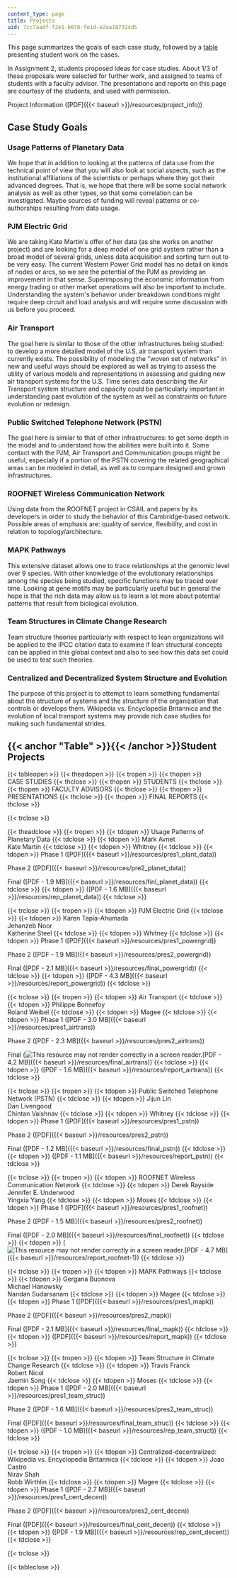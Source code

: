 ```yaml
---
content_type: page
title: Projects
uid: 7cc7aadf-f2e1-b076-fe1d-e2aa187324d5
---
```


This page summarizes the goals of each case study, followed by a [table](#Table) presenting student work on the cases.

In Assignment 2, students proposed ideas for case studies. About 1/3 of these proposals were selected for further work, and assigned to teams of students with a faculty advisor. The presentations and reports on this page are courtesy of the students, and used with permission.

Project Information ([PDF]({{< baseurl >}}/resources/project_info))

Case Study Goals
----------------

### Usage Patterns of Planetary Data

We hope that in addition to looking at the patterns of data use from the technical point of view that you will also look at social aspects, such as the institutional affiliations of the scientists or perhaps where they got their advanced degrees. That is, we hope that there will be some social network analysis as well as other types, so that some correlation can be investigated. Maybe sources of funding will reveal patterns or co-authorships resulting from data usage.

### PJM Electric Grid

We are taking Kate Martin's offer of her data (as she works on another project) and are looking for a deep model of one grid system rather than a broad model of several grids, unless data acquisition and sorting turn out to be very easy. The current Western Power Grid model has no detail on kinds of nodes or arcs, so we see the potential of the PJM as providing an improvement in that sense. Superimposing the economic information from energy trading or other market operations will also be important to include. Understanding the system's behavior under breakdown conditions might require deep circuit and load analysis and will require some discussion with us before you proceed.

### Air Transport

The goal here is similar to those of the other infrastructures being studied: to develop a more detailed model of the U.S. air transport system than currently exists. The possibility of modeling the "woven set of networks" in new and useful ways should be explored as well as trying to assess the utility of various models and representations in assessing and guiding new air transport systems for the U.S. Time series data describing the Air Transport system structure and capacity could be particularly important in understanding past evolution of the system as well as constraints on future evolution or redesign.

### Public Switched Telephone Network (PSTN)

The goal here is similar to that of other infrastructures: to get some depth in the model and to understand how the abilities were built into it. Some contact with the PJM, Air Transport and Communication groups might be useful, especially if a portion of the PSTN covering the related geographical areas can be modeled in detail, as well as to compare designed and grown infrastructures.

### ROOFNET Wireless Communication Network

Using data from the ROOFNET project in CSAIL and papers by its developers in order to study the behavior of this Cambridge-based network. Possible areas of emphasis are: quality of service, flexibility, and cost in relation to topology/architecture.

### MAPK Pathways

This extensive dataset allows one to trace relationships at the genomic level over 9 species. With other knowledge of the evolutionary relationships among the species being studied, specific functions may be traced over time. Looking at gene motifs may be particularly useful but in general the hope is that the rich data may allow us to learn a lot more about potential patterns that result from biological evolution.

### Team Structures in Climate Change Research

Team structure theories particularly with respect to lean organizations will be applied to the IPCC citation data to examine if lean structural concepts can be applied in this global context and also to see how this data set could be used to test such theories.

### Centralized and Decentralized System Structure and Evolution

The purpose of this project is to attempt to learn something fundamental about the structure of systems and the structure of the organization that controls or develops them. Wikipedia vs. Encyclopedia Britannica and the evolution of local transport systems may provide rich case studies for making such fundamental strides.

{{< anchor "Table" >}}{{< /anchor >}}Student Projects
-----------------------------------------------------

{{< tableopen >}}
{{< theadopen >}}
{{< tropen >}}
{{< thopen >}}
CASE STUDIES
{{< thclose >}}
{{< thopen >}}
STUDENTS
{{< thclose >}}
{{< thopen >}}
FACULTY ADVISORS
{{< thclose >}}
{{< thopen >}}
PRESENTATIONS
{{< thclose >}}
{{< thopen >}}
FINAL REPORTS
{{< thclose >}}

{{< trclose >}}

{{< theadclose >}}
{{< tropen >}}
{{< tdopen >}}
Usage Patterns of Planetary Data
{{< tdclose >}}
{{< tdopen >}}
Mark Avnet  
Kate Martin
{{< tdclose >}}
{{< tdopen >}}
Whitney
{{< tdclose >}}
{{< tdopen >}}
Phase 1 ([PDF]({{< baseurl >}}/resources/pres1_plant_data))  
  
Phase 2 ([PDF]({{< baseurl >}}/resources/pre2_planet_data))  
  
Final ([PDF - 1.9 MB]({{< baseurl >}}/resources/finl_planet_data))
{{< tdclose >}}
{{< tdopen >}}
([PDF - 1.6 MB]({{< baseurl >}}/resources/rep_planet_data))
{{< tdclose >}}

{{< trclose >}}
{{< tropen >}}
{{< tdopen >}}
PJM Electric Grid
{{< tdclose >}}
{{< tdopen >}}
Karen Tapia-Ahumada  
Jehanzeb Noor  
Katherine Steel
{{< tdclose >}}
{{< tdopen >}}
Whitney
{{< tdclose >}}
{{< tdopen >}}
Phase 1 ([PDF]({{< baseurl >}}/resources/pres1_powergrid))  
  
Phase 2 ([PDF - 1.9 MB]({{< baseurl >}}/resources/pres2_powergrid))  
  
Final ([PDF - 2.1 MB]({{< baseurl >}}/resources/final_powergrid))
{{< tdclose >}}
{{< tdopen >}}
([PDF - 4.3 MB]({{< baseurl >}}/resources/report_powergrid))
{{< tdclose >}}

{{< trclose >}}
{{< tropen >}}
{{< tdopen >}}
Air Transport
{{< tdclose >}}
{{< tdopen >}}
Philippe Bonnefoy  
Roland Weibel
{{< tdclose >}}
{{< tdopen >}}
Magee
{{< tdclose >}}
{{< tdopen >}}
Phase 1 ([PDF - 3.0 MB]({{< baseurl >}}/resources/pres1_airtrans))  
  
Phase 2 ([PDF - 2.3 MB]({{< baseurl >}}/resources/pres2_airtrans))  
  
Final (![This resource may not render correctly in a screen reader.](/images/inacessible.gif)[PDF - 4.2 MB]({{< baseurl >}}/resources/final_airtrans))
{{< tdclose >}}
{{< tdopen >}}
([PDF - 1.6 MB]({{< baseurl >}}/resources/report_airtrans))
{{< tdclose >}}

{{< trclose >}}
{{< tropen >}}
{{< tdopen >}}
Public Switched Telephone Network (PSTN)
{{< tdclose >}}
{{< tdopen >}}
Jijun Lin  
Dan Livengood  
Chintan Vaishnav
{{< tdclose >}}
{{< tdopen >}}
Whitney
{{< tdclose >}}
{{< tdopen >}}
Phase 1 ([PDF]({{< baseurl >}}/resources/pres1_pstn))  
  
Phase 2 ([PDF]({{< baseurl >}}/resources/pres2_pstn))  
  
Final ([PDF - 1.2 MB]({{< baseurl >}}/resources/final_pstn))
{{< tdclose >}}
{{< tdopen >}}
([PDF - 1.1 MB]({{< baseurl >}}/resources/report_pstn))
{{< tdclose >}}

{{< trclose >}}
{{< tropen >}}
{{< tdopen >}}
ROOFNET Wireless Communication Network
{{< tdclose >}}
{{< tdopen >}}
Derek Rayside  
Jennifer E. Underwood  
Yingxia Yang
{{< tdclose >}}
{{< tdopen >}}
Moses
{{< tdclose >}}
{{< tdopen >}}
Phase 1 ([PDF]({{< baseurl >}}/resources/pres1_roofnet))  
  
Phase 2 ([PDF - 1.5 MB]({{< baseurl >}}/resources/pres2_roofnet))  
  
Final ([PDF - 2.0 MB]({{< baseurl >}}/resources/final_roofnet))
{{< tdclose >}}
{{< tdopen >}}
(![This resource may not render correctly in a screen reader.](/images/inacessible.gif)[PDF - 4.7 MB]({{< baseurl >}}/resources/report_roofnet-1))
{{< tdclose >}}

{{< trclose >}}
{{< tropen >}}
{{< tdopen >}}
MAPK Pathways
{{< tdclose >}}
{{< tdopen >}}
Gergana Buonova  
Michael Hanowsky  
Nandan Sudarsanam
{{< tdclose >}}
{{< tdopen >}}
Magee
{{< tdclose >}}
{{< tdopen >}}
Phase 1 ([PDF]({{< baseurl >}}/resources/pres1_mapk))  
  
Phase 2 ([PDF]({{< baseurl >}}/resources/pres2_mapk))  
  
Final ([PDF - 2.1 MB]({{< baseurl >}}/resources/final_mapk))
{{< tdclose >}}
{{< tdopen >}}
([PDF]({{< baseurl >}}/resources/report_mapk))
{{< tdclose >}}

{{< trclose >}}
{{< tropen >}}
{{< tdopen >}}
Team Structure in Climate Change Research
{{< tdclose >}}
{{< tdopen >}}
Travis Franck  
Robert Nicol  
Jaemin Song
{{< tdclose >}}
{{< tdopen >}}
Moses
{{< tdclose >}}
{{< tdopen >}}
Phase 1 ([PDF - 2.0 MB]({{< baseurl >}}/resources/pres1_team_struc))  
  
Phase 2 ([PDF - 1.6 MB]({{< baseurl >}}/resources/pres2_team_struc))  
  
Final ([PDF]({{< baseurl >}}/resources/final_team_struc))
{{< tdclose >}}
{{< tdopen >}}
([PDF - 1.0 MB]({{< baseurl >}}/resources/rep_team_struct))
{{< tdclose >}}

{{< trclose >}}
{{< tropen >}}
{{< tdopen >}}
Centralized-decentralized: Wikipedia vs. Encyclopedia Britannica
{{< tdclose >}}
{{< tdopen >}}
Joao Castro  
Nirav Shah  
Robb Wirthlin
{{< tdclose >}}
{{< tdopen >}}
Magee
{{< tdclose >}}
{{< tdopen >}}
Phase 1 ([PDF - 2.7 MB]({{< baseurl >}}/resources/pres1_cent_decen))  
  
Phase 2 ([PDF]({{< baseurl >}}/resources/pres2_cent_decen))  
  
Final ([PDF]({{< baseurl >}}/resources/final_cent_decen))
{{< tdclose >}}
{{< tdopen >}}
([PDF - 1.9 MB]({{< baseurl >}}/resources/rep_cent_decent))
{{< tdclose >}}

{{< trclose >}}

{{< tableclose >}}